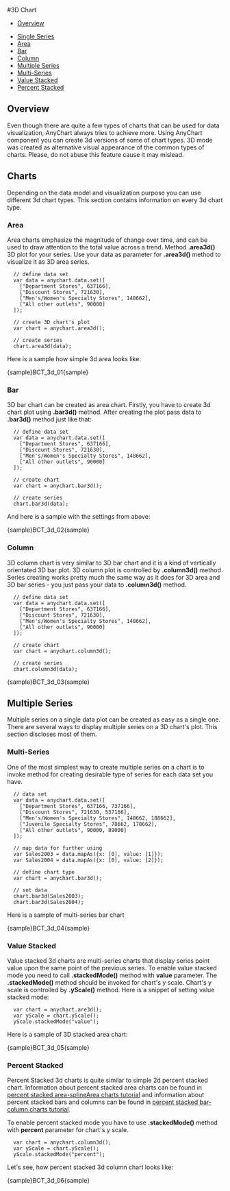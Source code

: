 #3D Chart

* [Overview](#overview)
<!--* [Chart](#chart)-->
* [Single Series](#single_series)
 * [Area](#area)
 * [Bar](#bar)
 * [Column](#column)
* [Multiple Series](#multiple_series)
 * [Multi-Series](#multi-series)
 * [Value Stacked](#value_stacked)
 * [Percent Stacked](#percent_stacked)
 

## Overview

Even though there are quite a few types of charts that can be used for data visualization, AnyChart always tries to achieve more. Using AnyChart component you can create 3d versions of some of chart types. 3D mode was created as alternative visual appearance of the common types of charts. Please, do not abuse this feature cause it may mislead.

## Charts

Depending on the data model and visualization purpose you can use different 3d chart types. This section contains information on every 3d chart type.

### Area

Area charts emphasize the magnitude of change over time, and can be used to draw attention to the total value across a trend. Method **.area3d()** 3D plot for your series.
Use your data as parameter for **.area3d()** method to visualize it as 3D area series.

```
  // define data set
  var data = anychart.data.set([
    ["Department Stores", 637166],
    ["Discount Stores", 721630],
    ["Men's/Women's Specialty Stores", 148662],
    ["All other outlets", 90000]
  ]);
  
  // create 3D chart's plot
  var chart = anychart.area3d();
  
  // create series
  chart.area3d(data);
```

Here is a sample how simple 3d area looks like:

{sample}BCT\_3d\_01{sample}

### Bar

3D bar chart can be created as area chart. Firstly, you have to create 3d chart plot using **.bar3d()** method. After creating the plot pass data to **.bar3d()** method just like that:

```
  // define data set
  var data = anychart.data.set([
    ["Department Stores", 637166],
    ["Discount Stores", 721630],
    ["Men's/Women's Specialty Stores", 148662],
    ["All other outlets", 90000]
  ]);
  
  // create chart
  var chart = anychart.bar3d();
  
  // create series
  chart.bar3d(data);
```

And here is a sample with the settings from above:

{sample}BCT\_3d\_02{sample}

### Column

3D column chart is very similar to 3D bar chart and it is a kind of vertically orientated 3D bar plot. 3D column plot is controlled by **.column3d()** method. Series creating works pretty much the same way as it does for 3D area and 3D bar series - you just pass your data to **.column3d()** method.

```
  // define data set
  var data = anychart.data.set([
    ["Department Stores", 637166],
    ["Discount Stores", 721630],
    ["Men's/Women's Specialty Stores", 148662],
    ["All other outlets", 90000]
  ]);
  
  // create chart
  var chart = anychart.column3d();
  
  // create series
  chart.column3d(data); 
```

{sample}BCT\_3d\_03{sample}

## Multiple Series

Multiple series on a single data plot can be created as easy as a single one. There are several ways to display multiple series on a 3D chart's plot. This section discloses most of them. 

### Multi-Series

One of the most simplest way to create multiple series on a chart is to invoke method for creating desirable type of series for each data set you have. 

```
  // data set
  var data = anychart.data.set([
    ["Department Stores", 637166, 737166],
    ["Discount Stores", 721630, 537166],
    ["Men's/Women's Specialty Stores", 148662, 188662],
    ["Juvenile Specialty Stores", 78662, 178662],
    ["All other outlets", 90000, 89000]
  ]);

  // map data for further using
  var Sales2003 = data.mapAs({x: [0], value: [1]});
  var Sales2004 = data.mapAs({x: [0], value: [2]});

  // define chart type
  var chart = anychart.bar3d();

  // set data
  chart.bar3d(Sales2003);
  chart.bar3d(Sales2004);
```

Here is a sample of multi-series bar chart

{sample}BCT\_3d\_04{sample}

### Value Stacked

Value stacked 3d charts are multi-series charts that display series point value upon the same point of the previous series. To enable value stacked mode you need to call **.stackedMode()** method with **value** parameter. The **.stackedMode()** method should be invoked for chart's y scale. Chart's y scale is controlled by **.yScale()** method. Here is a snippet of setting value stacked mode:

```
  var chart = anychart.are3d();
  var yScale = chart.yScale();
  yScale.stackedMode("value");
```

Here is a sample of 3D stacked area chart:

{sample}BCT\_3d\_05{sample}

### Percent Stacked

Percent Stacked 3d charts is quite similar to simple 2d percent stacked chart. Information about percent stacked area charts can be found in [percent stacked area-splineArea charts tutorial](../Basic_Charts_Types/Percent_Stacked_Area-SplineArea_Charts) and information about percent stacked bars and columns can be found in [percent stacked bar-column charts tutorial](../Basic_Charts_Types/Percent_Stacked_Area-SplineArea_Charts).
  
  
To enable percent stacked mode you have to use **.stackedMode()** method with **percent** parameter for chart's y scale.

```
  var chart = anychart.column3d();
  var yScale = chart.yScale();
  yScale.stackedMode("percent");
```

Let's see, how percent stacked 3d column chart looks like:

{sample}BCT\_3d\_06{sample}

